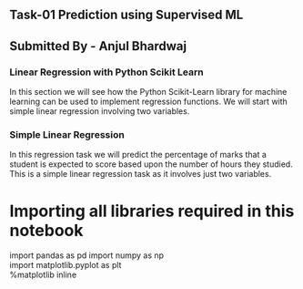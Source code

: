 ## Task-01 Prediction using Supervised ML

## Submitted By - Anjul Bhardwaj


### Linear Regression with Python Scikit Learn
In this section we will see how the Python Scikit-Learn library for machine learning can be used to implement regression functions. We will start with simple linear regression involving two variables.

### **Simple Linear Regression**
In this regression task we will predict the percentage of marks that a student is expected to score based upon the number of hours they studied. This is a simple linear regression task as it involves just two variables.

# Importing all libraries required in this notebook
import pandas as pd
import numpy as np  
import matplotlib.pyplot as plt  
%matplotlib inline
